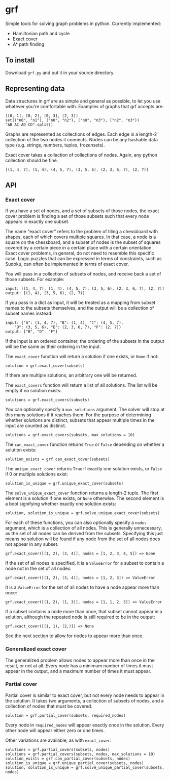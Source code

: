 # grf

Simple tools for solving graph problems in python. Currently implemented:

  * Hamiltonian path and cycle
  * Exact cover
  * A* path finding

## To install

Download `grf.py` and put it in your source directory.

## Representing data

Data structures in grf are as simple and general as possible, to let you use whatever you're comfortable with. Examples of graphs that grf accepts are:

    [[0, 1], [0, 2], [0, 3], [2, 3]]
    set(("n0", "n1"), ("n0", "n2"), ("n0", "n3"), ("n2", "n3"))
    "AB AC AD CD".split()

Graphs are represented as collections of edges. Each edge is a length-2 collection of the two nodes it connects. Nodes can be any hashable data type (e.g. strings, numbers, tuples, frozensets).

Exact cover takes a collection of collections of nodes. Again, any python collection should be fine.

    [(1, 4, 7), (1, 4), (4, 5, 7), (3, 5, 6), (2, 3, 6, 7), (2, 7)]

## API

### Exact cover

If you have a set of nodes, and a set of subsets of those nodes, the exact cover problem is finding a set of those subsets such that every node appears in exactly one subset.

The name "exact cover" refers to the problem of tiling a chessboard with shapes, each of which covers multiple squares. In that case, a node is a square on the chessboard, and a subset of nodes is the subset of squares covered by a certain piece in a certain place with a certain orientation. Exact cover problems, in general, do not need to resemble this specific case. Logic puzzles that can be expressed in terms of constraints, such as Sudoku, can often be implemented in terms of exact cover.

You will pass in a collection of subsets of nodes, and receive back a set of those subsets. For example:

	input: [(1, 4, 7), (1, 4), (4, 5, 7), (3, 5, 6), (2, 3, 6, 7), (2, 7)]
	output: [(1, 4), (3, 5, 6), (2, 7)]

If you pass in a dict as input, it will be treated as a mapping from subset names to the subsets themselves, and the output will be a collection of subset names instead:

	input: {"A": (1, 4, 7), "B": (1, 4), "C": (4, 5, 7),
		"D": (3, 5, 6), "E": (2, 3, 6, 7), "F": (2, 7)}
	output: ["B", "D", "F"]

If the input is an ordered container, the ordering of the subsets in the output will be the same as their ordering in the input.

The `exact_cover` function will return a solution if one exists, or `None` if not:

	solution = grf.exact_cover(subsets)

If there are multiple solutions, an arbitrary one will be returned.

The `exact_covers` function will return a list of all solutions. The list will be empty if no solution exists:

	solutions = grf.exact_covers(subsets)

You can optionally specify a `max_solutions` argument. The solver will stop at this many solutions if it reaches them. For the purpose of determining whether solutions are distinct, subsets that appear multiple times in the input are counted as distinct.

	solutions = grf.exact_covers(subsets, max_solutions = 10)

The `can_exact_cover` function returns `True` or `False` depending on whether a solution exists:

	solution_exists = grf.can_exact_cover(subsets)

The `unique_exact_cover` returns `True` if exactly one solution exists, or `False` if 0 or multiple solutions exist:

	solution_is_unique = grf.unique_exact_cover(subsets)

The `solve_unique_exact_cover` function returns a length-2 tuple. The first element is a solution if one exists, or `None` otherwise. The second element is a bool signifying whether exactly one solution exists:

	solution, solution_is_unique = grf.solve_unique_exact_cover(subsets)

For each of these functions, you can also optionally specify a `nodes` argument, which is a collection of all nodes. This is generally unnecessary, as the set of all nodes can be derived from the subsets. Specifying this just means no solution will be found if any node from the set of all nodes does not appear in any subset.

	grf.exact_cover([(1, 2), (3, 4)], nodes = [1, 2, 3, 4, 5]) => None

If the set of all nodes is specified, it is a `ValueError` for a subset to contain a node not in the set of all nodes:

	grf.exact_cover([(1, 2), (3, 4)], nodes = [1, 2, 3]) => ValueError
	
It is a `ValueError` for the set of all nodes to have a node appear more than once:

	grf.exact_cover([(1, 2), (1, 3)], nodes = [1, 1, 2, 3]) => ValueError

If a subset contains a node more than once, that subset cannot appear in a solution, although the
repeated node is still required to be in the output:

	grf.exact_cover([(1, 1), (2,)]) => None

See the next section to allow for nodes to appear more than once.

### Generalized exact cover

The generalized problem allows nodes to appear more than once in the result, or not at all. Every
node has a minimum number of times it must appear in the output, and a maximum number of times it
must appear.




### Partial cover

Partial cover is similar to exact cover, but not every node needs to appear in the solution. It takes two arguments, a collection of subsets of nodes, and a collection of nodes that must be covered.

	solution = grf.partial_cover(subsets, required_nodes)

Every node in `required_nodes` will appear exactly once in the solution. Every other node will appear either zero or one times.

Other variations are available, as with `exact_cover`:

	solutions = grf.partial_covers(subsets, nodes)
	solutions = grf.partial_covers(subsets, nodes, max_solutions = 10)
	solution_exists = grf.can_partial_cover(subsets, nodes)
	solution_is_unique = grf.unique_partial_cover(subsets, nodes)
	solution, solution_is_unique = grf.solve_unique_partial_cover(subsets, nodes)

